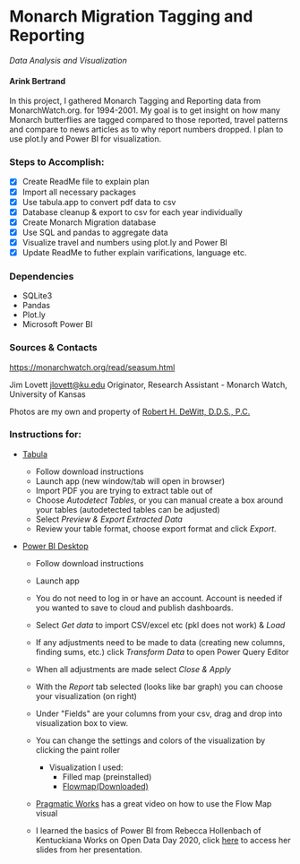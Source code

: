 # Monarch Migration Tagging and Reporting
*Data Analysis and Visualization*

#### Arink Bertrand

In this project, I gathered Monarch Tagging and Reporting data from MonarchWatch.org. for 1994-2001. My goal is to get insight on how many Monarch butterflies are tagged compared to those reported, travel patterns and compare to news articles as to why report numbers dropped. I plan to use plot.ly and Power BI for visualization.

### Steps to Accomplish:

- [x] Create ReadMe file to explain plan 
- [x] Import all necessary packages
- [x] Use tabula.app to convert pdf data to csv
- [x] Database cleanup & export to csv for each year individually
- [x] Create Monarch Migration database
- [x] Use SQL and pandas to aggregate data
- [x] Visualize travel and numbers using plot.ly and Power BI
- [x] Update ReadMe to futher explain varifications, language etc.

### Dependencies

- SQLite3
- Pandas
- Plot.ly
- Microsoft Power BI

### Sources & Contacts
https://monarchwatch.org/read/seasum.html

Jim Lovett <jlovett@ku.edu> Originator, Research Assistant - Monarch Watch, University of Kansas 

Photos are my own and property of <a href= "www.doctordewitt.com">Robert H. DeWitt, D.D.S., P.C.</a>

### Instructions for:
- <a href="https://tabula.technology/">Tabula</a>
    - Follow download instructions
    - Launch app (new window/tab will open in browser)
    - Import PDF you are trying to extract table out of
    - Choose <i>Autodetect Tables</i>, or you can manual create a box around your tables (autodetected tables can be adjusted)
    - Select <i>Preview & Export Extracted Data</i>
    - Review your table format, choose export format and click <i>Export</i>.

- <a href="https://www.microsoft.com/en-us/download/details.aspx?id=58494">Power BI Desktop</a>
    - Follow download instructions
    - Launch app 
    - You do not need to log in or have an account. Account is needed if you wanted to save to cloud and publish dashboards.
    - Select <i>Get data</i> to import CSV/excel etc (pkl does not work) & <i>Load</i>
    - If any adjustments need to be made to data (creating new columns, finding sums, etc.) click <i>Transform Data</i> to open Power Query Editor
    - When all adjustments are made select <i>Close & Apply </i>
    - With the <i> Report </i> tab selected (looks like bar graph) you can choose your visualization (on right)
    - Under "Fields" are your columns from your csv, drag and drop into visualization box to view.
    - You can change the settings and colors of the visualization by clicking the paint roller
        - Visualization I used:
            - Filled map (preinstalled)
            - <a href="https://appsource.microsoft.com/en-us/product/power-bi-visuals/WA104380901?tab=Overview"> Flowmap(Downloaded)</a>

    - <a href = "https://www.youtube.com/watch?v=xR8tplcUb1w"> Pragmatic Works</a> has a great video on how to use the Flow Map visual
    - I learned the basics of Power BI from Rebecca Hollenbach of Kentuckiana Works on Open Data Day 2020, click <a href="https://docs.google.com/presentation/d/1TQMmUkbfbpTw6SdoJ_QMTTGmMAsZBEkjmQDPqx3K3J0/edit?usp=sharing">here</a> to access her slides from her presentation.

